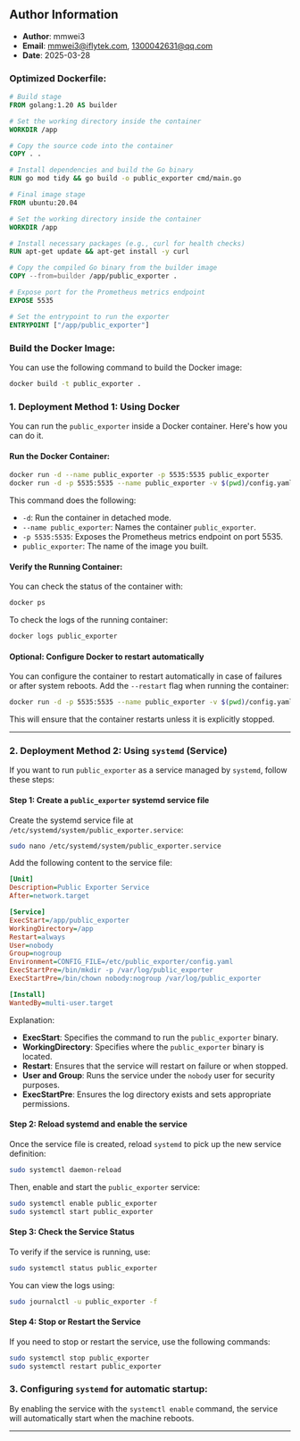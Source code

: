 
## Author Information

- **Author**: mmwei3
- **Email**: mmwei3@iflytek.com, 1300042631@qq.com
- **Date**: 2025-03-28

### Optimized Dockerfile:


```dockerfile
# Build stage
FROM golang:1.20 AS builder

# Set the working directory inside the container
WORKDIR /app

# Copy the source code into the container
COPY . .

# Install dependencies and build the Go binary
RUN go mod tidy && go build -o public_exporter cmd/main.go

# Final image stage
FROM ubuntu:20.04

# Set the working directory inside the container
WORKDIR /app

# Install necessary packages (e.g., curl for health checks)
RUN apt-get update && apt-get install -y curl

# Copy the compiled Go binary from the builder image
COPY --from=builder /app/public_exporter .

# Expose port for the Prometheus metrics endpoint
EXPOSE 5535

# Set the entrypoint to run the exporter
ENTRYPOINT ["/app/public_exporter"]
```

### Build the Docker Image:

You can use the following command to build the Docker image:

```bash
docker build -t public_exporter .
```

### 1. **Deployment Method 1: Using Docker**

You can run the `public_exporter` inside a Docker container. Here's how you can do it.

#### Run the Docker Container:

```bash
docker run -d --name public_exporter -p 5535:5535 public_exporter
docker run -d -p 5535:5535 --name public_exporter -v $(pwd)/config.yaml:/app/config/config.yaml -v /etc/localtime:/etc/localtime -v /opt/scripts:/opt/scripts -v /var/log/exporter:/var/log/exporter  prometheus_public_exporter
```

This command does the following:
- `-d`: Run the container in detached mode.
- `--name public_exporter`: Names the container `public_exporter`.
- `-p 5535:5535`: Exposes the Prometheus metrics endpoint on port 5535.
- `public_exporter`: The name of the image you built.

#### Verify the Running Container:

You can check the status of the container with:

```bash
docker ps
```

To check the logs of the running container:

```bash
docker logs public_exporter
```

#### Optional: Configure Docker to restart automatically

You can configure the container to restart automatically in case of failures or after system reboots. Add the `--restart` flag when running the container:

```bash
docker run -d -p 5535:5535 --name public_exporter -v $(pwd)/config.yaml:/app/config/config.yaml -v /etc/localtime:/etc/localtime -v /opt/scripts:/opt/scripts -v /var/log/exporter:/var/log/exporter  prometheus_public_exporter
```

This will ensure that the container restarts unless it is explicitly stopped.

---

### 2. **Deployment Method 2: Using `systemd` (Service)**

If you want to run `public_exporter` as a service managed by `systemd`, follow these steps:

#### Step 1: Create a `public_exporter` systemd service file

Create the systemd service file at `/etc/systemd/system/public_exporter.service`:

```bash
sudo nano /etc/systemd/system/public_exporter.service
```

Add the following content to the service file:

```ini
[Unit]
Description=Public Exporter Service
After=network.target

[Service]
ExecStart=/app/public_exporter
WorkingDirectory=/app
Restart=always
User=nobody
Group=nogroup
Environment=CONFIG_FILE=/etc/public_exporter/config.yaml
ExecStartPre=/bin/mkdir -p /var/log/public_exporter
ExecStartPre=/bin/chown nobody:nogroup /var/log/public_exporter

[Install]
WantedBy=multi-user.target
```

Explanation:
- **ExecStart**: Specifies the command to run the `public_exporter` binary.
- **WorkingDirectory**: Specifies where the `public_exporter` binary is located.
- **Restart**: Ensures that the service will restart on failure or when stopped.
- **User and Group**: Runs the service under the `nobody` user for security purposes.
- **ExecStartPre**: Ensures the log directory exists and sets appropriate permissions.

#### Step 2: Reload systemd and enable the service

Once the service file is created, reload `systemd` to pick up the new service definition:

```bash
sudo systemctl daemon-reload
```

Then, enable and start the `public_exporter` service:

```bash
sudo systemctl enable public_exporter
sudo systemctl start public_exporter
```

#### Step 3: Check the Service Status

To verify if the service is running, use:

```bash
sudo systemctl status public_exporter
```

You can view the logs using:

```bash
sudo journalctl -u public_exporter -f
```

#### Step 4: Stop or Restart the Service

If you need to stop or restart the service, use the following commands:

```bash
sudo systemctl stop public_exporter
sudo systemctl restart public_exporter
```

### 3. **Configuring `systemd` for automatic startup**:

By enabling the service with the `systemctl enable` command, the service will automatically start when the machine reboots.

---